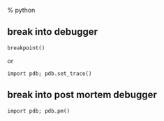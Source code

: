 % python

## break into debugger

	breakpoint()

or

	import pdb; pdb.set_trace()

## break into post mortem debugger

	import pdb; pdb.pm()
